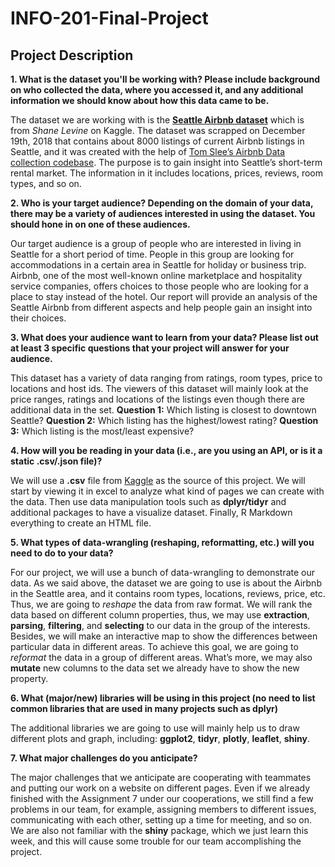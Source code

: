 # INFO-201-Final-Project

## Project Description

**1. What is the dataset you'll be working with?  Please include background on who collected the data, where you accessed it, and any additional information we should know about how this data came to be.**

The dataset we are working with is the [**Seattle Airbnb dataset**](https://www.kaggle.com/shanelev/seattle-airbnb-listings#seattle_01.csv) which is from _Shane Levine_ on Kaggle. The dataset was scrapped on December 19th, 2018 that contains about 8000 listings of current Airbnb listings in Seattle, and it was created with the help of [Tom Slee’s Airbnb Data collection codebase](https://github.com/tomslee/airbnb-data-collection). The purpose is to gain insight into Seattle’s short-term rental market. The information in it includes locations, prices, reviews, room types, and so on. 

**2. Who is your target audience?  Depending on the domain of your data, there may be a variety of audiences interested in using the dataset.  You should hone in on one of these audiences.**

Our target audience is a group of people who are interested in living in Seattle for a short period of time. People in this group are looking for accommodations in a certain area in Seattle for holiday or business trip. Airbnb, one of the most well-known online marketplace and hospitality service companies, offers choices to those people who are looking for a place to stay instead of the hotel. Our report will provide an analysis of the Seattle Airbnb from different aspects and help people gain an insight into their choices. 

**3. What does your audience want to learn from your data?  Please list out at least 3 specific questions that your project will answer for your audience.**

This dataset has a variety of data ranging from ratings, room types, price to locations and host ids. The viewers of this dataset will mainly look at the price ranges, ratings and locations of the listings even though there are additional data in the set. 
**Question 1:** Which listing is closest to downtown Seattle? 
**Question 2:** Which listing has the highest/lowest rating?
**Question 3:** Which listing is the most/least expensive?

**4. How will you be reading in your data (i.e., are you using an API, or is it a static .csv/.json file)?**

We will use a **.csv** file from [Kaggle](https://www.kaggle.com/) as the source of this project. We will start by viewing it in excel to analyze what kind of pages we can create with the data. Then use data manipulation tools such as **dplyr/tidyr** and additional packages to have a visualize dataset. Finally, R Markdown everything to create an HTML file.

**5. What types of data-wrangling (reshaping, reformatting, etc.) will you need to do to your data?**

For our project, we will use a bunch of data-wrangling to demonstrate our data. As we said above, the dataset we are going to use is about the Airbnb in the Seattle area, and it contains room types, locations, reviews, price, etc. Thus, we are going to _reshape_ the data from raw format. We will rank the data based on different column properties, thus, we may use **extraction**, **parsing**, **filtering**, and **selecting** to our data in the group of the interests. Besides, we will make an interactive map to show the differences between particular data in different areas. To achieve this goal, we are going to _reformat_ the data in a group of different areas. What’s more, we may also **mutate** new columns to the data set we already have to show the new property. 

**6. What (major/new) libraries will be using in this project (no need to list common libraries that are used in many projects such as dplyr)**

The additional libraries we are going to use will mainly help us to draw different plots and graph, including: 
**ggplot2**,
**tidyr**,
**plotly**,
**leaflet**,
**shiny**.

**7. What major challenges do you anticipate?**

The major challenges that we anticipate are cooperating with teammates and putting our work on a website on different pages. Even if we already finished with the Assignment 7 under our cooperations, we still find a few problems in our team, for example, assigning members to different issues, communicating with each other, setting up a time for meeting, and so on. We are also not familiar with the **shiny** package, which we just learn this week, and this will cause some trouble for our team accomplishing the project.
